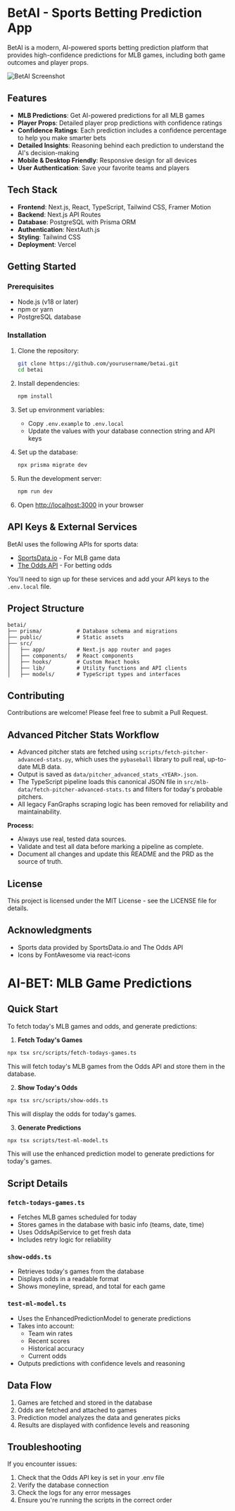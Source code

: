 # BetAI - Sports Betting Prediction App

BetAI is a modern, AI-powered sports betting prediction platform that provides high-confidence predictions for MLB games, including both game outcomes and player props.

![BetAI Screenshot](https://via.placeholder.com/800x400?text=BetAI+Screenshot)

## Features

- **MLB Predictions**: Get AI-powered predictions for all MLB games
- **Player Props**: Detailed player prop predictions with confidence ratings
- **Confidence Ratings**: Each prediction includes a confidence percentage to help you make smarter bets
- **Detailed Insights**: Reasoning behind each prediction to understand the AI's decision-making
- **Mobile & Desktop Friendly**: Responsive design for all devices
- **User Authentication**: Save your favorite teams and players

## Tech Stack

- **Frontend**: Next.js, React, TypeScript, Tailwind CSS, Framer Motion
- **Backend**: Next.js API Routes
- **Database**: PostgreSQL with Prisma ORM
- **Authentication**: NextAuth.js
- **Styling**: Tailwind CSS
- **Deployment**: Vercel

## Getting Started

### Prerequisites

- Node.js (v18 or later)
- npm or yarn
- PostgreSQL database

### Installation

1. Clone the repository:
   ```bash
   git clone https://github.com/yourusername/betai.git
   cd betai
   ```

2. Install dependencies:
   ```bash
   npm install
   ```

3. Set up environment variables:
   - Copy `.env.example` to `.env.local`
   - Update the values with your database connection string and API keys

4. Set up the database:
   ```bash
   npx prisma migrate dev
   ```

5. Run the development server:
   ```bash
   npm run dev
   ```

6. Open [http://localhost:3000](http://localhost:3000) in your browser

## API Keys & External Services

BetAI uses the following APIs for sports data:

- [SportsData.io](https://sportsdata.io/) - For MLB game data
- [The Odds API](https://the-odds-api.com/) - For betting odds

You'll need to sign up for these services and add your API keys to the `.env.local` file.

## Project Structure

```
betai/
├── prisma/           # Database schema and migrations
├── public/           # Static assets
├── src/
│   ├── app/          # Next.js app router and pages
│   ├── components/   # React components
│   ├── hooks/        # Custom React hooks
│   ├── lib/          # Utility functions and API clients
│   ├── models/       # TypeScript types and interfaces
```

## Contributing

Contributions are welcome! Please feel free to submit a Pull Request.

## Advanced Pitcher Stats Workflow

- Advanced pitcher stats are fetched using `scripts/fetch-pitcher-advanced-stats.py`, which uses the `pybaseball` library to pull real, up-to-date MLB data.
- Output is saved as `data/pitcher_advanced_stats_<YEAR>.json`.
- The TypeScript pipeline loads this canonical JSON file in `src/mlb-data/fetch-pitcher-advanced-stats.ts` and filters for today's probable pitchers.
- All legacy FanGraphs scraping logic has been removed for reliability and maintainability.

**Process:**
- Always use real, tested data sources.
- Validate and test all data before marking a pipeline as complete.
- Document all changes and update this README and the PRD as the source of truth.

## License

This project is licensed under the MIT License - see the LICENSE file for details.

## Acknowledgments

- Sports data provided by SportsData.io and The Odds API
- Icons by FontAwesome via react-icons 

# AI-BET: MLB Game Predictions

## Quick Start

To fetch today's MLB games and odds, and generate predictions:

1. **Fetch Today's Games**
```bash
npx tsx src/scripts/fetch-todays-games.ts
```
This will fetch today's MLB games from the Odds API and store them in the database.

2. **Show Today's Odds**
```bash
npx tsx src/scripts/show-odds.ts
```
This will display the odds for today's games.

3. **Generate Predictions**
```bash
npx tsx scripts/test-ml-model.ts
```
This will use the enhanced prediction model to generate predictions for today's games.

## Script Details

### `fetch-todays-games.ts`
- Fetches MLB games scheduled for today
- Stores games in the database with basic info (teams, date, time)
- Uses OddsApiService to get fresh data
- Includes retry logic for reliability

### `show-odds.ts`
- Retrieves today's games from the database
- Displays odds in a readable format
- Shows moneyline, spread, and total for each game

### `test-ml-model.ts`
- Uses the EnhancedPredictionModel to generate predictions
- Takes into account:
  - Team win rates
  - Recent scores
  - Historical accuracy
  - Current odds
- Outputs predictions with confidence levels and reasoning

## Data Flow
1. Games are fetched and stored in the database
2. Odds are fetched and attached to games
3. Prediction model analyzes the data and generates picks
4. Results are displayed with confidence levels and reasoning

## Troubleshooting
If you encounter issues:
1. Check that the Odds API key is set in your .env file
2. Verify the database connection
3. Check the logs for any error messages
4. Ensure you're running the scripts in the correct order 